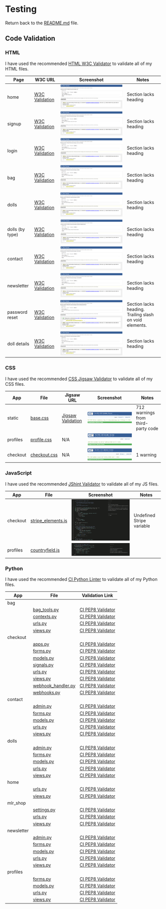 # Testing

Return back to the [README.md](README.md) file.

## Code Validation

### HTML

I have used the recommended [HTML W3C Validator](https://validator.w3.org) to validate all of my HTML files.

| Page | W3C URL | Screenshot | Notes |
| --- | --- | --- | --- |
| home | [W3C Validation](https://validator.w3.org/nu/?doc=https://mlr-shop.herokuapp.com/) | ![screenshot](documentation/testing/validation/html-mlr-shop.png) | Section lacks heading |
| signup | [W3C Validation](https://validator.w3.org/nu/?doc=https://mlr-shop.herokuapp.com/accounts/signup/) | ![screenshot](documentation/testing/validation/html-signup.png) | Section lacks heading |
| login | [W3C Validation](https://validator.w3.org/nu/?doc=https://mlr-shop.herokuapp.com/accounts/login/) | ![screenshot](documentation/testing/validation/html-login.png) | Section lacks heading |
| bag | [W3C Validation](https://validator.w3.org/nu/?doc=https://mlr-shop.herokuapp.com/bag/) | ![screenshot](documentation/testing/validation/html-bag.png) | Section lacks heading |
| dolls | [W3C Validation](https://validator.w3.org/nu/?doc=https://mlr-shop.herokuapp.com/dolls/) | ![screenshot](documentation/testing/validation/html-dolls.png) | Section lacks heading |
| dolls (by type) | [W3C Validation](https://validator.w3.org/nu/?doc=https://mlr-shop.herokuapp.com/dolls/?dolltype=amaris) | ![screenshot](documentation/testing/validation/html-doll-type.png) | Section lacks heading |
| contact | [W3C Validation](https://validator.w3.org/nu/?doc=https://mlr-shop.herokuapp.com/contact/) | ![screenshot](documentation/testing/validation/html-contact.png) | Section lacks heading |
| newsletter | [W3C Validation](https://validator.w3.org/nu/?doc=https://mlr-shop.herokuapp.com/newsletter/) | ![screenshot](documentation/testing/validation/html-newsletter.png) | Section lacks heading |
| password reset | [W3C Validation](https://validator.w3.org/nu/?doc=https://mlr-shop.herokuapp.com/accounts/password/reset/) | ![screenshot](documentation/testing/validation/html-pw-reset.png) | Section lacks heading. Trailing slash on void elements. |
| doll details | [W3C Validation](https://validator.w3.org/nu/?doc=https://mlr-shop.herokuapp.com/dolls/1) | ![screenshot](documentation/testing/validation/html-doll-details.png) | Section lacks heading |

### CSS

I have used the recommended [CSS Jigsaw Validator](https://jigsaw.w3.org/css-validator) to validate all of my CSS files.

| App | File | Jigsaw URL | Screenshot | Notes |
| --- | --- | --- | --- | --- |
| static | [base.css](static/css/base.css) | [Jigsaw Validation](https://jigsaw.w3.org/css-validator/validator?uri=https%3A%2F%2Fmlr-shop.herokuapp.com) | ![screenshot](documentation/testing/validation/css-mlr-shop.png) | 712 warnings from third-party code |
| profiles | [profile.css](profiles/static/profiles/css/profile.css) | N/A | ![screenshot](documentation/testing/validation/css-profile.png) | |
| checkout | [checkout.css](checkout/static/checkout/css/checkout.css) | N/A | ![screenshot](documentation/testing/validation/css-checkout.png) | 1 warning |

### JavaScript

I have used the recommended [JShint Validator](https://jshint.com) to validate all of my JS files.

| App | File | Screenshot | Notes |
| --- | --- | --- | --- |
| checkout | [stripe_elements.js](checkout/static/checkout/js/stripe_elements.js) | ![screenshot](documentation/testing/validation/js-stripe.png) | Undefined Stripe variable |
| profiles | [countryfield.js](profiles/static/profiles/js/countryfield.js) | ![screenshot](documentation/testing/validation/js-profiles.png) | |

### Python

I have used the recommended [CI Python Linter](https://pep8ci.herokuapp.com) to validate all of my Python files.

| App | File | Validation Link |
| --- | --- | --- |
| bag | | |
| | [bag_tools.py](bag/templatetags/bag_tools.py) | [CI PEP8 Validator](https://pep8ci.herokuapp.com/https://raw.githubusercontent.com/onabz/mlr-shop/main/bag/templatetags/bag_tools.py) |
| | [contexts.py](bag/contexts.py) | [CI PEP8 Validator](https://pep8ci.herokuapp.com/https://raw.githubusercontent.com/onabz/mlr-shop/main/bag/contexts.py) |
| | [urls.py](bag/urls.py) | [CI PEP8 Validator](https://pep8ci.herokuapp.com/https://raw.githubusercontent.com/onabz/mlr-shop/main/bag/urls.py) |
| | [views.py](bag/views.py) | [CI PEP8 Validator](https://pep8ci.herokuapp.com/https://raw.githubusercontent.com/onabz/mlr-shop/main/bag/views.py) |
| checkout |  | |
| | [apps.py](checkout/apps.py) | [CI PEP8 Validator](https://pep8ci.herokuapp.com/https://raw.githubusercontent.com/onabz/mlr-shop/main/checkout/apps.py) |
| | [forms.py](checkout/forms.py) | [CI PEP8 Validator](https://pep8ci.herokuapp.com/https://raw.githubusercontent.com/onabz/mlr-shop/main/checkout/forms.py) |
| | [models.py](checkout/models.py) | [CI PEP8 Validator](https://pep8ci.herokuapp.com/https://raw.githubusercontent.com/onabz/mlr-shop/main/checkout/models.py) |
| | [signals.py](checkout/signals.py) | [CI PEP8 Validator](https://pep8ci.herokuapp.com/https://raw.githubusercontent.com/onabz/mlr-shop/main/checkout/signals.py) |
| | [urls.py](checkout/urls.py) | [CI PEP8 Validator](https://pep8ci.herokuapp.com/https://raw.githubusercontent.com/onabz/mlr-shop/main/checkout/urls.py) |
| | [views.py](checkout/views.py) | [CI PEP8 Validator](https://pep8ci.herokuapp.com/https://raw.githubusercontent.com/onabz/mlr-shop/main/checkout/views.py) |
| | [webhook_handler.py](checkout/webhook_handler.py) | [CI PEP8 Validator](https://pep8ci.herokuapp.com/https://raw.githubusercontent.com/onabz/mlr-shop/main/checkout/webhook_handler.py) |
| | [webhooks.py](checkout/webhooks.py) | [CI PEP8 Validator](https://pep8ci.herokuapp.com/https://raw.githubusercontent.com/onabz/mlr-shop/main/checkout/webhooks.py) |
| contact | | |
| | [admin.py](contact/admin.py) | [CI PEP8 Validator](https://pep8ci.herokuapp.com/https://raw.githubusercontent.com/onabz/mlr-shop/main/contact/admin.py) |
| | [forms.py](contact/forms.py) | [CI PEP8 Validator](https://pep8ci.herokuapp.com/https://raw.githubusercontent.com/onabz/mlr-shop/main/contact/forms.py) |
| | [models.py](contact/models.py) | [CI PEP8 Validator](https://pep8ci.herokuapp.com/https://raw.githubusercontent.com/onabz/mlr-shop/main/contact/models.py) |
| | [urls.py](contact/urls.py) | [CI PEP8 Validator](https://pep8ci.herokuapp.com/https://raw.githubusercontent.com/onabz/mlr-shop/main/contact/urls.py) |
| | [views.py](contact/views.py) | [CI PEP8 Validator](https://pep8ci.herokuapp.com/https://raw.githubusercontent.com/onabz/mlr-shop/main/contact/views.py) |
| dolls | | |
| | [admin.py](dolls/admin.py) | [CI PEP8 Validator](https://pep8ci.herokuapp.com/https://raw.githubusercontent.com/onabz/mlr-shop/main/dolls/admin.py) |
| | [forms.py](dolls/forms.py) | [CI PEP8 Validator](https://pep8ci.herokuapp.com/https://raw.githubusercontent.com/onabz/mlr-shop/main/dolls/forms.py) |
| | [models.py](dolls/models.py) | [CI PEP8 Validator](https://pep8ci.herokuapp.com/https://raw.githubusercontent.com/onabz/mlr-shop/main/dolls/models.py) |
| | [urls.py](dolls/urls.py) | [CI PEP8 Validator](https://pep8ci.herokuapp.com/https://raw.githubusercontent.com/onabz/mlr-shop/main/dolls/urls.py) |
| | [views.py](dolls/views.py) | [CI PEP8 Validator](https://pep8ci.herokuapp.com/https://raw.githubusercontent.com/onabz/mlr-shop/main/dolls/views.py) |
| home | | |
| | [urls.py](home/urls.py) | [CI PEP8 Validator](https://pep8ci.herokuapp.com/https://raw.githubusercontent.com/onabz/mlr-shop/main/home/urls.py) |
| | [views.py](home/views.py) | [CI PEP8 Validator](https://pep8ci.herokuapp.com/https://raw.githubusercontent.com/onabz/mlr-shop/main/home/views.py) |
| mlr_shop | | |
| | [settings.py](mlr_shop/settings.py) | [CI PEP8 Validator](https://pep8ci.herokuapp.com/https://raw.githubusercontent.com/onabz/mlr-shop/main/mlr_shop/settings.py) |
| | [urls.py](mlr_shop/urls.py) | [CI PEP8 Validator](https://pep8ci.herokuapp.com/https://raw.githubusercontent.com/onabz/mlr-shop/main/mlr_shop/urls.py) |
| | [views.py](mlr_shop/views.py) | [CI PEP8 Validator](https://pep8ci.herokuapp.com/https://raw.githubusercontent.com/onabz/mlr-shop/main/mlr_shop/views.py) |
| newsletter | | |
| | [admin.py](newsletter/admin.py) | [CI PEP8 Validator](https://pep8ci.herokuapp.com/https://raw.githubusercontent.com/onabz/mlr-shop/main/newsletter/admin.py) |
| | [forms.py](newsletter/forms.py) | [CI PEP8 Validator](https://pep8ci.herokuapp.com/https://raw.githubusercontent.com/onabz/mlr-shop/main/newsletter/forms.py) |
| | [models.py](newsletter/models.py) | [CI PEP8 Validator](https://pep8ci.herokuapp.com/https://raw.githubusercontent.com/onabz/mlr-shop/main/newsletter/models.py) |
| | [urls.py](newsletter/urls.py) | [CI PEP8 Validator](https://pep8ci.herokuapp.com/https://raw.githubusercontent.com/onabz/mlr-shop/main/newsletter/urls.py) |
| | [views.py](newsletter/views.py) | [CI PEP8 Validator](https://pep8ci.herokuapp.com/https://raw.githubusercontent.com/onabz/mlr-shop/main/newsletter/views.py) |
| profiles | | |
| | [forms.py](profiles/forms.py) | [CI PEP8 Validator](https://pep8ci.herokuapp.com/https://raw.githubusercontent.com/onabz/mlr-shop/main/profiles/forms.py) |
| | [models.py](profiles/models.py) | [CI PEP8 Validator](https://pep8ci.herokuapp.com/https://raw.githubusercontent.com/onabz/mlr-shop/main/profiles/models.py) |
| | [urls.py](profiles/urls.py) | [CI PEP8 Validator](https://pep8ci.herokuapp.com/https://raw.githubusercontent.com/onabz/mlr-shop/main/profiles/urls.py) |
| | [views.py](profiles/views.py) | [CI PEP8 Validator](https://pep8ci.herokuapp.com/https://raw.githubusercontent.com/onabz/mlr-shop/main/profiles/views.py) |

